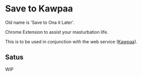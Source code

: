 Save to Kawpaa
====

Old name is 'Save to Ona it Later'.

Chrome Extension to assist your masturbation life.

This is to be used in conjunction with the web service (<a href="https://kawpaa.eiurur.xyz/" target="_blank">Kawpaa</a>).

## Satus

WIP
